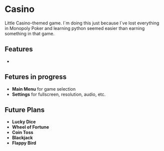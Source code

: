 # Casino
Little Casino-themed game. I´m doing this just because I´ve lost everything in Monopoly Poker and learning python seemed easier than earning something in that game.

## Features
- 

## Fetures in progress
- **Main Menu** for game selection
- **Settings** for fullscreen, resolution, audio, etc.

## Future Plans
- **Lucky Dice**
- **Wheel of Fortune**
- **Coin Toss**
- **Blackjack**
- **Flappy Bird**
